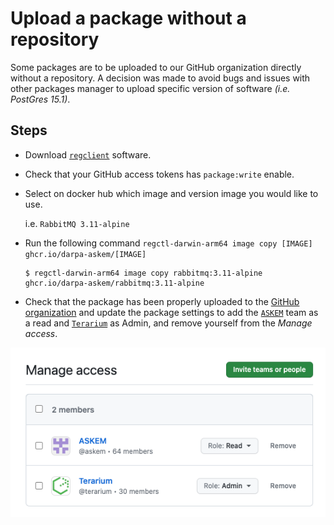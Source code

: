 # Upload a package without a repository

Some packages are to be uploaded to our GitHub organization directly without a repository.
A decision was made to avoid bugs and issues with other packages manager to upload specific version of software _(i.e. PostGres 15.1)_.

## Steps
- Download [`regclient`](https://github.com/regclient/regclient/blob/main/docs/install.md#downloading-binaries) software.
- Check that your GitHub access tokens has `package:write` enable.
- Select on docker hub which image and version image you would like to use. 

    i.e. `RabbitMQ 3.11-alpine`
- Run the following command `regctl-darwin-arm64 image copy [IMAGE] ghcr.io/darpa-askem/[IMAGE]`

    ```shell
    $ regctl-darwin-arm64 image copy rabbitmq:3.11-alpine ghcr.io/darpa-askem/rabbitmq:3.11-alpine
    ```
- Check that the package has been properly uploaded to the [GitHub organization](https://github.com/orgs/DARPA-ASKEM/packages) and update the package settings to add the [`ASKEM`](https://github.com/orgs/DARPA-ASKEM/teams/askem) team as a read and [`Terarium`](https://github.com/orgs/DARPA-ASKEM/teams/terarium) as Admin, and remove yourself from the _Manage access_. 

![upwr_1.png](images/upwr_1.png)
